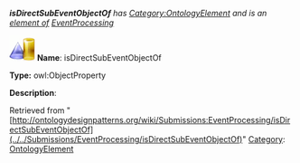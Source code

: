 ___isDirectSubEventObjectOf__ has [Category:OntologyElement](../../Category/OntologyElement "Category:OntologyElement") and is an [element of](../../Property/ElementOf "Property:ElementOf") [EventProcessing](../../Submissions/EventProcessing "Submissions:EventProcessing")_


  




[![ObjectProperty](../../images/thumb/c/c3/ObjectProperty.gif/45px-ObjectProperty.gif)](../../Image/ObjectProperty.gif "ObjectProperty")
__Name__: isDirectSubEventObjectOf 


__Type:__ owl:ObjectProperty 


__Description__: 





Retrieved from "[http://ontologydesignpatterns.org/wiki/Submissions:EventProcessing/isDirectSubEventObjectOf](../../Submissions/EventProcessing/isDirectSubEventObjectOf)"
 [Category](http://ontologydesignpatterns.org/wiki/Special:Categories "Special:Categories"): [OntologyElement](../../Category/OntologyElement "Category:OntologyElement")